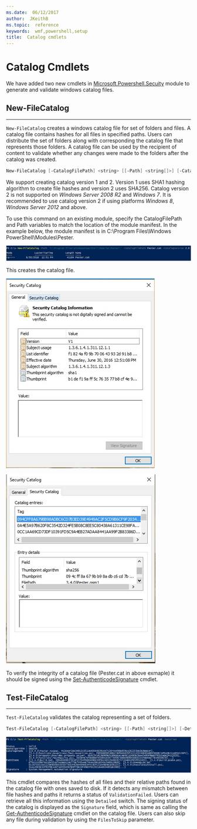 ```yaml
---
ms.date:  06/12/2017
author:  JKeithB
ms.topic:  reference
keywords:  wmf,powershell,setup
title:  Catalog cmdlets
---
```


# Catalog Cmdlets

We have added two new cmdlets in [Microsoft.Powershell.Secuity](https://technet.microsoft.com/en-us/library/hh847877.aspx) module to generate and validate windows catalog files.

## New-FileCatalog
--------------------------------

`New-FileCatalog` creates a windows catalog file for set of folders and files. A catalog file contains hashes for all files in specified paths. Users can distribute the set of folders along with
corresponding the catalog file that represents those folders. A catalog file can be used by the recipient of content to validate whether any changes were made to the folders after
the catalog was created.

```powershell
New-FileCatalog [-CatalogFilePath] <string> [[-Path] <string[]>] [-CatalogVersion <int>] [-WhatIf] [-Confirm] [<CommonParameters>]
```
We support creating catalog version 1 and 2. Version 1 uses SHA1 hashing algorithm to create file hashes and version 2 uses SHA256. Catalog version 2 is not supported on
*Windows Server 2008 R2* and *Windows 7*. It is recommended to use catalog version 2 if using platforms *Windows 8*, *Windows Server 2012* and above.

To use this command on an existing module, specify the CatalogFilePath and Path variables to match the location of the module manifest. In the example below, the module manifest is in
C:\Program Files\Windows PowerShell\Modules\Pester.

![](../images/NewFileCatalog.jpg)

This creates the catalog file.

![](../images/CatalogFile1.jpg)

![](../images/CatalogFile2.jpg)

To verify the integrity of a catalog file (Pester.cat in above exmaple) it should be signed using the [Set-AuthenticodeSignature](https://technet.microsoft.com/library/hh849819.aspx) cmdlet.


## Test-FileCatalog
--------------------------------

`Test-FileCatalog` validates the catalog representing a set of folders.

```powershell
Test-FileCatalog [-CatalogFilePath] <string> [[-Path] <string[]>] [-Detailed] [-FilesToSkip <string[]>] [-WhatIf] [-Confirm] [<CommonParameters>]
```

![](../images/TestFileCatalog.jpg)

This cmdlet compares the hashes of all files and their relative paths found in the catalog file with ones saved to disk. If it detects any mismatch between file hashes and paths it returns
a status of `ValidationFailed`.
Users can retrieve all this information using the `Detailed` switch. The signing status of the catalog is displayed as the `Signature` field, which is same as
calling the [Get-AuthenticodeSignature](https://technet.microsoft.com/en-us/library/hh849805.aspx) cmdlet on the catalog file.
Users can also skip any file during validation by using the `FilesToSkip` parameter.